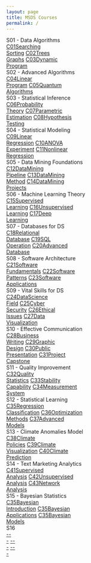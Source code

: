 ```yaml
---
layout: page
title: MSDS Courses
permalink: /
---
```


<div class="block" style="grid-template-columns: 1fr 1fr;">
  <div class="btn text"><div class="btn name">S01 - Data Algorithms</div>
    <div class="row" style="grid-template-columns: 1fr 1fr 1fr;">
      <a href="/01-MSDS/DS01/" class="btn box1"><span class="btn box2">C01</span>Searching<br>Sorting</a>
      <a href="/01-MSDS/DS02/" class="btn box1"><span class="btn box2">C02</span>Trees<br>Graphs</a>
      <a href="/01-MSDS/DS03/" class="btn box1"><span class="btn box2">C03</span>Dynamic<br>Program</a>
    </div>
  </div>
  <div class="btn text"><div class="btn name">S02 - Advanced Algorithms</div>
    <div class="row" style="grid-template-columns: 1fr 1fr 1fr;">
      <a href="/01-MSDS/DS04/" class="btn box1"><span class="btn box2">C04</span>Linear<br>Program</a>
      <a href="/01-MSDS/DS05/" class="btn box1"><span class="btn box2">C05</span>Quantum<br>Algorithms</a>
    </div>
  </div>
</div>

<div class="block" style="grid-template-columns: 1fr 1fr;">
  <div class="btn text"><div class="btn name">S03 - Statistical Inference</div>
    <div class="row" style="grid-template-columns: 1fr 1fr 1fr;">
      <a href="/01-MSDS/DS06/" class="btn box1"><span class="btn box2">C06</span>Probability<br>Theory</a>
      <a href="/01-MSDS/DS07/" class="btn box1"><span class="btn box2">C07</span>Parametric<br>Estimation</a>
      <a href="/01-MSDS/DS08/" class="btn box1"><span class="btn box2">C08</span>Hypothesis<br>Testing</a>
    </div>
  </div>
  <div class="btn text"><div class="btn name">S04 - Statistical Modeling</div>
    <div class="row" style="grid-template-columns: 1fr 1fr 1fr;">
      <a href="/01-MSDS/DS09/" class="btn box1"><span class="btn box2">C09</span>Linear<br>Regression</a>
      <a href="/01-MSDS/DS10/" class="btn box1"><span class="btn box2">C10</span>ANOVA<br>Experiment</a>
      <a href="/01-MSDS/DS11/" class="btn box1"><span class="btn box2">C11</span>Nonlinear<br>Regression</a>
    </div>
  </div>
</div>

<div class="block" style="grid-template-columns: 1fr 1fr;">
  <div class="btn text"><div class="btn name">S05 - Data Mining Foundations</div>
    <div class="row" style="grid-template-columns: 1fr 1fr 1fr;">
      <a href="/01-MSDS/DS12/" class="btn box1"><span class="btn box2">C12</span>DataMining<br>Pipeline</a>
      <a href="/01-MSDS/DS13/" class="btn box1"><span class="btn box2">C13</span>DataMining<br>Method</a>
      <a href="/01-MSDS/DS14/" class="btn box1"><span class="btn box2">C14</span>DataMining<br>Projects</a>
    </div>
  </div>
  <div class="btn text"><div class="btn name">S06 - Machine Learning Theory</div>
    <div class="row" style="grid-template-columns: 1fr 1fr 1fr;">
      <a href="/01-MSDS/DS15/" class="btn box1"><span class="btn box2">C15</span>Supervised<br>Learning</a>
      <a href="/01-MSDS/DS16/" class="btn box1"><span class="btn box2">C16</span>Unsupervised<br>Learning</a>
      <a href="/01-MSDS/DS17/" class="btn box1"><span class="btn box2">C17</span>Deep<br>Learning</a>
    </div>
  </div>
</div>

<div class="block" style="grid-template-columns: 1fr 1fr;">
  <div class="btn text"><div class="btn name">S07 - Databases for DS</div>
    <div class="row" style="grid-template-columns: 1fr 1fr 1fr;">
      <a href="/01-MSDS/DS18/" class="btn box1"><span class="btn box2">C18</span>Relational<br>Database</a>
      <a href="/01-MSDS/DS19/" class="btn box1"><span class="btn box2">C19</span>SQL<br>Operation</a>
      <a href="/01-MSDS/DS20/" class="btn box1"><span class="btn box2">C20</span>Advanced<br>Database</a>
    </div>
  </div>
  <div class="btn text"><div class="btn name">S08 - Software Architecture</div>
    <div class="row" style="grid-template-columns: 1fr 1fr 1fr;">
      <a href="/01-MSDS/DS21/" class="btn box1"><span class="btn box2">C21</span>Software<br>Fundamentals</a>
      <a href="/01-MSDS/DS22/" class="btn box1"><span class="btn box2">C22</span>Software<br>Patterns</a>
      <a href="/01-MSDS/DS23/" class="btn box1"><span class="btn box2">C23</span>Software<br>Applications</a>
    </div>
  </div>
</div>

<div class="block" style="grid-template-columns: 1fr 1fr;">
  <div class="btn text"><div class="btn name">S09 - Vital Skills for DS</div>
    <div class="row" style="grid-template-columns: 1fr 1fr 1fr 1fr;">
      <a href="/01-MSDS/DS24/" class="btn box1"><span class="btn box2">C24</span>DataScience<br>Field</a>
      <a href="/01-MSDS/DS25/" class="btn box1"><span class="btn box2">C25</span>Cyber<br>Security</a>
      <a href="/01-MSDS/DS26/" class="btn box1"><span class="btn box2">C26</span>Ethical<br>Issues</a>
      <a href="/01-MSDS/DS27/" class="btn box1"><span class="btn box2">C27</span>Data<br>Visualization</a>
    </div>
  </div>
  <div class="btn text"><div class="btn name">S10 - Effective Communication</div>
    <div class="row" style="grid-template-columns: 1fr 1fr 1fr 1fr;">
      <a href="/01-MSDS/DS28/" class="btn box1"><span class="btn box2">C28</span>Business<br>Writing</a>
      <a href="/01-MSDS/DS29/" class="btn box1"><span class="btn box2">C29</span>Graphic<br>Design</a>
      <a href="/01-MSDS/DS30/" class="btn box1"><span class="btn box2">C30</span>Public<br>Presentation</a>
      <a href="/01-MSDS/DS31/" class="btn box1"><span class="btn box2">C31</span>Project<br>Capstone</a>
    </div>
  </div>
</div>

<div class="block" style="grid-template-columns: 1fr 1fr;">
  <div class="btn text"><div class="btn name">S11 - Quality Improvement</div>
    <div class="row" style="grid-template-columns: 1fr 1fr 1fr;">
      <a href="/01-MSDS/DS32/" class="btn box1"><span class="btn box2">C32</span>Quality<br>Statistics</a>
      <a href="/01-MSDS/DS33/" class="btn box1"><span class="btn box2">C33</span>Stability<br>Capability</a>
      <a href="/01-MSDS/DS34/" class="btn box1"><span class="btn box2">C34</span>Measurement<br>System</a>
    </div>
  </div>
  <div class="btn text"><div class="btn name">S12 - Statistical Learning</div>
    <div class="row" style="grid-template-columns: 1fr 1fr 1fr;">
      <a href="/01-MSDS/DS35/" class="btn box1"><span class="btn box2">C35</span>Regression<br>Classification</a>
      <a href="/01-MSDS/DS36/" class="btn box1"><span class="btn box2">C36</span>Optimization<br>Methods</a>
      <a href="/01-MSDS/DS37/" class="btn box1"><span class="btn box2">C37</span>Advanced<br>Models</a>
    </div>
  </div>
</div>

<div class="block" style="grid-template-columns: 1fr 1fr;">
  <div class="btn text"><div class="btn name">S13 - Climate Anomalies Model</div>
    <div class="row" style="grid-template-columns: 1fr 1fr 1fr;">
      <a href="/01-MSDS/DS38/" class="btn box1"><span class="btn box2">C38</span>Climate<br>Policies</a>
      <a href="/01-MSDS/DS39/" class="btn box1"><span class="btn box2">C39</span>Climate<br>Visualization</a>
      <a href="/01-MSDS/DS40/" class="btn box1"><span class="btn box2">C40</span>Climate<br>Prediction</a>
    </div>
  </div>
  <div class="btn text"><div class="btn name">S14 - Text Marketing Analytics</div>
    <div class="row" style="grid-template-columns: 1fr 1fr 1fr;">
      <a href="/01-MSDS/DS41/" class="btn box1"><span class="btn box2">C41</span>Supervised<br>Analysis</a>
      <a href="/01-MSDS/DS42/" class="btn box1"><span class="btn box2">C42</span>Unsupervised<br>Analysis</a>
      <a href="/01-MSDS/DS43/" class="btn box1"><span class="btn box2">C43</span>Network<br>Analysis</a>
    </div>
  </div>
</div>

<div class="block" style="grid-template-columns: 1fr 1fr;">
  <div class="btn text"><div class="btn name">S15 - Bayesian Statistics</div>
    <div class="row" style="grid-template-columns: 1fr 1fr 1fr;">
      <a href="/01-MSDS/DS44/" class="btn box1"><span class="btn box2">C35</span>Bayesian<br>Introduction</a>
      <a href="/01-MSDS/DS45/" class="btn box1"><span class="btn box2">C35</span>Bayesian<br>Applications</a>
      <a href="/01-MSDS/DS46/" class="btn box1"><span class="btn box2">C35</span>Bayesian<br>Models</a>
    </div>
  </div>
  <div class="btn text"><div class="btn name">S16</div>
    <div class="row" style="grid-template-columns: 1fr 1fr 1fr;">
      <a href="/#/" class="btn box1"><span class="btn box2">-</span>-<br>-</a>
      <a href="/#/" class="btn box1"><span class="btn box2">-</span>-<br>-</a>
      <a href="/#/" class="btn box1"><span class="btn box2">-</span>-<br>-</a>
    </div>
  </div>
</div>
